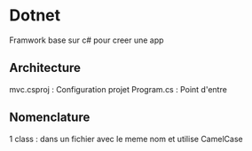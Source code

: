 # Dotnet

Framwork base sur c# pour creer une app

## Architecture

mvc.csproj : Configuration projet
Program.cs : Point d'entre

## Nomenclature

1 class : dans un fichier avec le meme nom et utilise CamelCase

